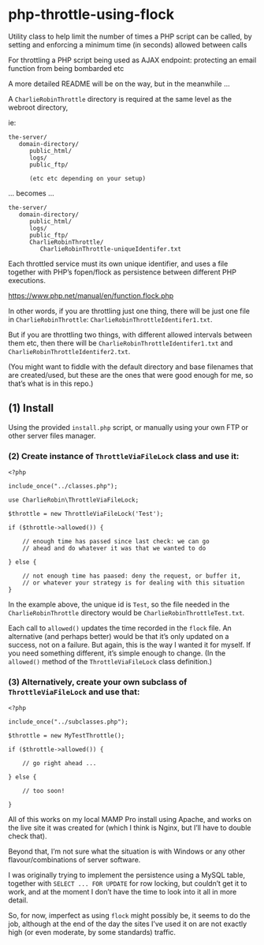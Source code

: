 # php-throttle-using-flock

Utility class to help limit the number of times a PHP script can be called, by setting and enforcing a minimum time (in seconds) allowed between calls

For throttling a PHP script being used as AJAX endpoint: protecting an email function from being bombarded etc

A more detailed README will be on the way, but in the meanwhile ...

A `CharlieRobinThrottle` directory is required at the same level as the webroot directory,

ie:

```
the-server/
   domain-directory/
      public_html/
      logs/
      public_ftp/

      (etc etc depending on your setup)
```
... becomes ...

```
the-server/
   domain-directory/
      public_html/
      logs/
      public_ftp/
      CharlieRobinThrottle/
         CharlieRobinThrottle-uniqueIdentifer.txt
```

Each throttled service must its own unique identifier, and uses a file together with PHP’s fopen/flock as persistence between different PHP executions.

https://www.php.net/manual/en/function.flock.php

In other words, if you are throttling just one thing, there will be just one file in `CharlieRobinThrottle`: `CharlieRobinThrottleIdentifer1.txt`.

But if you are throttling two things, with different allowed intervals between them etc, then there will be `CharlieRobinThrottleIdentifer1.txt` and `CharlieRobinThrottleIdentifer2.txt`.

(You might want to fiddle with the default directory and base filenames that are created/used, but these are the ones that were good enough for me, so that’s what is in this repo.)

## (1) Install

Using the provided `install.php` script, or manually using your own FTP or other server files manager.

### (2) Create instance of `ThrottleViaFileLock` class and use it:

```
<?php

include_once("../classes.php");

use CharlieRobin\ThrottleViaFileLock;

$throttle = new ThrottleViaFileLock('Test');

if ($throttle->allowed()) {

    // enough time has passed since last check: we can go
    // ahead and do whatever it was that we wanted to do
    
} else {

    // not enough time has paased: deny the request, or buffer it,
    // or whatever your strategy is for dealing with this situation
}
```
In the example above, the unique id is `Test`, so the file needed in the `CharlieRobinThrottle` directory would be `CharlieRobinThrottleTest.txt`.

Each call to `allowed()` updates the time recorded in the `flock` file. An alternative (and perhaps better) would be that it’s only updated on a success, not on a failure. But again, this is the way I wanted it for myself. If you need something different, it’s simple enough to change. (In the `allowed()` method of the `ThrottleViaFileLock` class definition.)

### (3) Alternatively, create your own subclass of `ThrottleViaFileLock` and use that:

```
<?php

include_once("../subclasses.php");

$throttle = new MyTestThrottle();

if ($throttle->allowed()) {

    // go right ahead ...

} else {

    // too soon!

}
```

All of this works on my local MAMP Pro install using Apache, and works on the live site it was created for (which I think is Nginx, but I’ll have to double check that).

Beyond that, I’m not sure what the situation is with Windows or any other flavour/combinations of server software.

I was originally trying to implement the persistence using a MySQL table, together with `SELECT ... FOR UPDATE` for row locking, but couldn’t get it to work, and at the moment I don’t have the time to look into it all in more detail. 

So, for now, imperfect as using `flock` might possibly be, it seems to do the job, although at the end of the day the sites I’ve used it on are not exactly high (or even moderate, by some standards) traffic.




